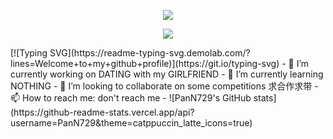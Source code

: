 <p align="center">
<img src="https://capsule-render.vercel.app/api?type=waving&color=timeGradient&height=300&&section=header&text={HI THERE}&fontSize=90&fontAlign=50&fontAlignY=30&desc={HERE IS PanN}&descAlign=50&descSize=30&descAlignY=60&animation=twinkling" />
</p>
<p align="center">
<img src="https://capsule-render.vercel.app/api?type=waving&color=timeGradient&height=300&&section=footer&text={TITLE}&fontSize=90&fontAlign=50&fontAlignY=70&desc={SUB_TITLE}&descAlign=50&descSize=30&descAlignY=40&animation=twinkling" />
</p>
[![Typing SVG](https://readme-typing-svg.demolab.com/?lines=Welcome+to+my+github+profile)](https://git.io/typing-svg)
- 🔭 I’m currently working on DATING with my GIRLFRIEND
- 🌱 I’m currently learning NOTHING
- 👯 I’m looking to collaborate on some competitions 求合作求带
- 📫 How to reach me: don't reach me
- ![PanN729's GitHub stats](https://github-readme-stats.vercel.app/api?username=PanN729&theme=catppuccin_latte_icons=true)
  
